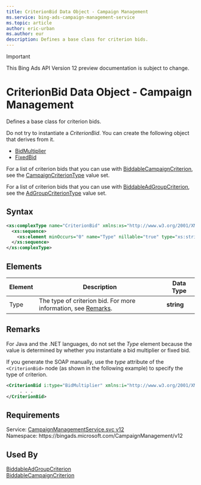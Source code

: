 ```yaml
---
title: CriterionBid Data Object - Campaign Management
ms.service: bing-ads-campaign-management-service
ms.topic: article
author: eric-urban
ms.author: eur
description: Defines a base class for criterion bids.
---
```

> [!IMPORTANT]
> This Bing Ads API Version 12 preview documentation is subject to change.

# CriterionBid Data Object - Campaign Management
Defines a base class for criterion bids.

Do not try to instantiate a *CriterionBid*. You can create the following object that derives from it.
-   [BidMultiplier](bidmultiplier.md)  
-   [FixedBid](fixedbid.md)  

For a list of criterion bids that you can use with [BiddableCampaignCriterion](biddablecampaigncriterion.md), see the [CampaignCriterionType](campaigncriteriontype.md) value set.

For a list of criterion bids that you can use with [BiddableAdGroupCriterion](biddableadgroupcriterion.md), see the [AdGroupCriterionType](adgroupcriteriontype.md) value set.

## Syntax
```xml
<xs:complexType name="CriterionBid" xmlns:xs="http://www.w3.org/2001/XMLSchema">
  <xs:sequence>
    <xs:element minOccurs="0" name="Type" nillable="true" type="xs:string" />
  </xs:sequence>
</xs:complexType>
```

## <a name="elements"></a>Elements

|Element|Description|Data Type|
|-----------|---------------|-------------|
|<a name="type"></a>Type|The type of criterion bid. For more information, see [Remarks](#remarks).|**string**|

## <a name="remarks"></a>Remarks
For Java and the .NET languages, do not set the *Type* element because the value is determined by whether you instantiate a bid multiplier or fixed bid.

If you generate the SOAP manually, use the *type* attribute of the `<CriterionBid>` node (as shown in the following example) to specify the type of criterion.

```xml
<CriterionBid i:type="BidMultiplier" xmlns:i="http://www.w3.org/2001/XMLSchema-instance">
     . . .
</CriterionBid>
```

## Requirements
Service: [CampaignManagementService.svc v12](https://campaign.api.bingads.microsoft.com/Api/Advertiser/CampaignManagement/v11/CampaignManagementService.svc)  
Namespace: https\://bingads.microsoft.com/CampaignManagement/v12  

## Used By
[BiddableAdGroupCriterion](biddableadgroupcriterion.md)  
[BiddableCampaignCriterion](biddablecampaigncriterion.md)  
